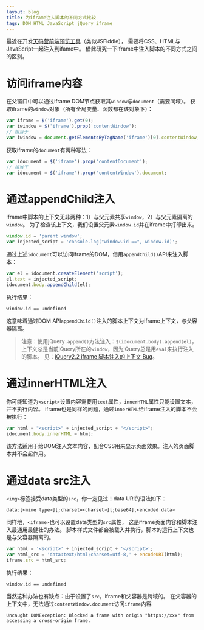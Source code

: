```yaml
---
layout: blog
title: 为iframe注入脚本的不同方式比较
tags: DOM HTML JavaScript jQuery iframe 
---
```


最近在开发[天码营前端预览工具](http://tianmaying.com/preview)（类似JSFiddle），
需要将CSS、HTML与JavaScript一起注入到ifame中。
借此研究一下iframe中注入脚本的不同方式之间的区别。

# 访问iframe内容

在父窗口中可以通过iframe DOM节点获取其`window`与`document`（需要同域）。
获取iframe的`window`对象（所有全局变量、函数都在该对象下）：

```javascript
var iframe = $('iframe').get(0);
var iwindow = $('iframe').prop('contentWindow');
// 相当于
var iwindow = document.getElementsByTagName('iframe')[0].contentWindow;
```

获取iframe的`document`有两种写法：

```javascript
var idocument = $('iframe').prop('contentDocument');
// 相当于
var idocument = $('iframe').prop('contentWindow').document;
```

<!--more-->

# 通过appendChild注入

iframe中脚本的上下文无非两种：1）与父元素共享`window`，2）与父元素隔离的`window`。
为了检查该上下文，我们设置父元素`window.id`并在iframe中打印出来。

```javascript
window.id = 'parent window';
var injected_script = 'console.log("window.id ==", window.id)';
```

通过上述`idocument`可以访问iframe的DOM，借用`appendChild()`API来注入脚本：

```javascript
var el = idocument.createElement('script');
el.text = injected_script;
idocument.body.appendChild(el);
```

执行结果：

```
window.id == undefined
```

这意味着通过DOM API`appendChild()`注入的脚本上下文为iframe上下文，与父容器隔离。

> 注意：使用jQuery`.append()`方法注入：`$(idocument.body).append(el)`，
> 上下文总是当前jQuery所在的`window`，因为jQuery总是用`eval`来执行注入的脚本。
> 见：[jQuery2.2 iframe 脚本注入的上下文 Bug][jquery-script-bug]。

# 通过innerHTML注入

你可能知道为`<script>`设置内容需要用`text`属性，`innerHTML`属性只能设置文本，并不执行内容。
iframe也是同样的问题，通过`innerHTML`给iframe注入的脚本不会被执行：

```javascript
var html = "<script>" + injected_script + "</script>";
idocument.body.innerHTML = html;
```

该方法适用于给DOM注入文本内容，配合CSS用来显示页面效果。注入的页面脚本并不会起作用。

# 通过data src注入

`<img>`标签接受data类型的`src`，你一定见过！data URI的语法如下：

```
data:[<mime type>][;charset=<charset>][;base64],<encoded data>
```

同样地，`<iframe>`也可以设置data类型的`src`属性，
这是iframe页面内容和脚本注入最通用最健壮的办法。
脚本样式文件都会被载入并执行，脚本的运行上下文也是与父容器隔离的。

```javascript
var html = '<script>' + injected_script + '</script>';
var html_src = 'data:text/html;charset=utf-8,' + encodeURI(html);
iframe.src = html_src;
```

执行结果：

```
window.id == undefined
```

当然这种办法也有缺点：由于设置了`src`，iframe和父容器是跨域的。
在父容器的上下文中，无法通过`contentWindow.document`访问`iframe`内容

```
Uncaught DOMException: Blocked a frame with origin "https://xxx" from accessing a cross-origin frame.
```

[jquery-script-bug]: /2016/04/07/jquery-script-context-bug.html
